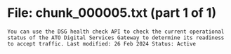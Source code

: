 ﻿# File: chunk_000005.txt (part 1 of 1)
```
You can use the DSG health check API to check the current operational status of the ATO Digital Services Gateway to determine its readiness to accept traffic. Last modified: 26 Feb 2024 Status: Active
```

